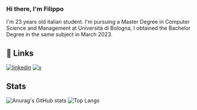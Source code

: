 ### Hi there, I'm Filippo ###

I'm 23 years old italian student. I'm pursuing a Master Degree in Computer Science and Management at Università di Bologna, I obtained the Bachelor Degree in the same subject in March 2023.

## 🔗 Links 
[![linkedin](https://img.shields.io/badge/linkedin-0A66C2?style=for-the-badge&logo=linkedin&logoColor=white)](https://www.linkedin.com/in/filippo-brajucha-aa7787200/)
[![x](https://img.shields.io/badge/twitter-1DA1F2?style=for-the-badge&logo=twitter&logoColor=white)](https://twitter.com/filippobrajucha)

## Stats
![Anurag's GitHub stats](https://github-readme-stats.vercel.app/api?username=benzebra&show_icons=true&theme=merko)
![Top Langs](https://github-readme-stats.vercel.app/api/top-langs/?username=benzebra)
